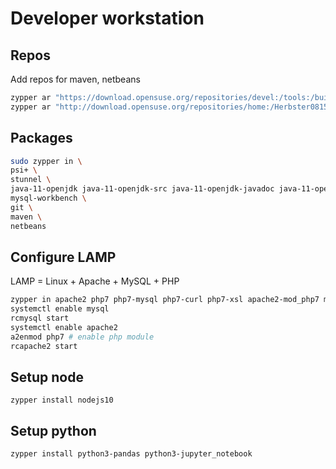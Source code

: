 # Developer workstation

## Repos

Add repos for maven, netbeans

```bash
zypper ar "https://download.opensuse.org/repositories/devel:/tools:/building/openSUSE_Leap_15.2/" "develtools"
zypper ar "http://download.opensuse.org/repositories/home:/Herbster0815/openSUSE_Leap_15.2/" "home:Herbster0815"
```

## Packages

```bash
sudo zypper in \
psi+ \
stunnel \
java-11-openjdk java-11-openjdk-src java-11-openjdk-javadoc java-11-openjdk-devel \
mysql-workbench \
git \
maven \
netbeans

```


## Configure LAMP

LAMP = Linux + Apache + MySQL + PHP

```bash
zypper in apache2 php7 php7-mysql php7-curl php7-xsl apache2-mod_php7 mariadb mariadb-tools
systemctl enable mysql
rcmysql start
systemctl enable apache2
a2enmod php7 # enable php module
rcapache2 start
```

## Setup node

```
zypper install nodejs10
```

## Setup python

```
zypper install python3-pandas python3-jupyter_notebook
```
